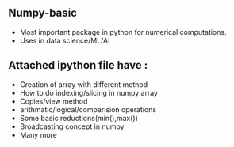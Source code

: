## Numpy-basic

- Most important package in python for numerical computations.
- Uses in data science/ML/AI

## Attached ipython file have :

- Creation of array with different method
- How to do indexing/slicing in numpy array
- Copies/view method
- arithmatic/logical/comparision operations
-  Some basic reductions(min(),max())
-  Broadcasting concept in numpy
-  Many more 
  
